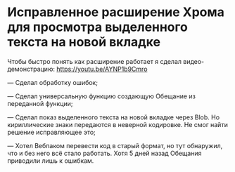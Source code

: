 # Исправленное расширение Хрома для просмотра выделенного текста на новой вкладке

Чтобы быстро понять как расширение работает я сделал видео-демонстрацию:
https://youtu.be/AYNP1b9Cmro

— Сделал обработку ошибок;

— Сделал универсальную функцию создающую Обещание из переданной функции;

— Сделал показ выделенного текста на новой вкладке через Blob. Но кириллические знаки передаются в неверной кодировке. Не смог найти решение исправляющее это;

— Хотел Вебпаком перевести код в старый формат, но тут обнаружил, что и без него всё стало работать. Хотя 5 дней назад Обещания приводили лишь к ошибкам.